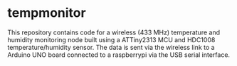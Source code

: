# tempmonitor
This repository contains code for a wireless (433 MHz) temperature and humidity monitoring node built using a ATTiny2313 MCU and HDC1008 temperature/humidity sensor. The data is sent via the wireless link to a Arduino UNO board connected to a raspberrypi via the USB serial interface.
